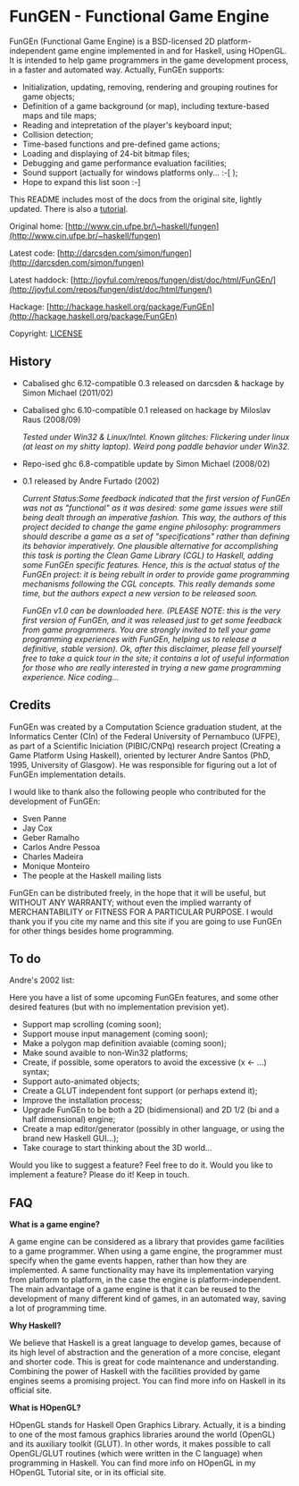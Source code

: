 # FunGEN - Functional Game Engine

FunGEn (Functional Game Engine) is a BSD-licensed 2D platform-independent
game engine implemented in and for Haskell, using HOpenGL. It is intended
to help game programmers in the game development process, in a faster and
automated way. Actually, FunGEn supports:

- Initialization, updating, removing, rendering and grouping routines for game objects;
- Definition of a game background (or map), including texture-based maps and tile maps;
- Reading and intepretation of the player's keyboard input;
- Collision detection;
- Time-based functions and pre-defined game actions;
- Loading and displaying of 24-bit bitmap files;
- Debugging and game performance evaluation facilities;
- Sound support (actually for windows platforms only... :-[ );
- Hope to expand this list soon :-]

This README includes most of the docs from the original site, lightly updated.
There is also a [tutorial](http://joyful.com/repos/fungen/TUTORIAL.html).

Original home:  [http://www.cin.ufpe.br/\~haskell/fungen](http://www.cin.ufpe.br/~haskell/fungen)

Latest code:    [http://darcsden.com/simon/fungen](http://darcsden.com/simon/fungen)

Latest haddock: [http://joyful.com/repos/fungen/dist/doc/html/FunGEn/](http://joyful.com/repos/fungen/dist/doc/html/fungen/)

Hackage:        [http://hackage.haskell.org/package/FunGEn](http://hackage.haskell.org/package/FunGEn)

Copyright:      [LICENSE](./LICENSE)

## History

* Cabalised ghc 6.12-compatible 0.3 released on darcsden & hackage by Simon Michael (2011/02)

* Cabalised ghc 6.10-compatible 0.1 released on hackage by Miloslav Raus (2008/09)

    *Tested under Win32 & Linux/Intel. Known glitches: Flickering under
    linux (at least on my shitty laptop). Weird pong paddle behavior under
    Win32.*

* Repo-ised ghc 6.8-compatible update by Simon Michael (2008/02)

* 0.1 released by Andre Furtado (2002)

    *Current Status:Some feedback indicated that the first version of
    FunGEn was not as "functional" as it was desired: some game issues
    were still being dealt through an imperative fashion. This way, the
    authors of this project decided to change the game engine philosophy:
    programmers should describe a game as a set of "specifications" rather
    than defining its behavior imperatively. One plausible alternative for
    accomplishing this task is porting the Clean Game Library (CGL) to
    Haskell, adding some FunGEn specific features. Hence, this is the
    actual status of the FunGEn project: it is being rebuilt in order to
    provide game programming mechanisms following the CGL concepts. This
    really demands some time, but the authors expect a new version to be
    released soon.*

    *FunGEn v1.0 can be downloaded here. (PLEASE NOTE: this is the very
    first version of FunGEn, and it was released just to get some feedback
    from game programmers. You are strongly invited to tell your game
    programming experiences with FunGEn, helping us to release a
    definitive, stable version). Ok, after this disclaimer, please fell
    yourself free to take a quick tour in the site; it contains a lot of
    useful information for those who are really interested in trying a new
    game programming experience. Nice coding...*

## Credits

FunGEn was created by a Computation Science graduation student, at the
Informatics Center (CIn) of the Federal University of Pernambuco (UFPE),
as part of a Scientific Iniciation (PIBIC/CNPq) research project (Creating
a Game Platform Using Haskell), oriented by lecturer Andre Santos (PhD,
1995, University of Glasgow). He was responsible for figuring out a lot of
FunGEn implementation details.

I would like to thank also the following people who contributed for the development of FunGEn:

- Sven Panne
- Jay Cox
- Geber Ramalho
- Carlos Andre Pessoa
- Charles Madeira
- Monique Monteiro
- The people at the Haskell mailing lists

FunGEn can be distributed freely, in the hope that it will be useful, but
WITHOUT ANY WARRANTY; without even the implied warranty of MERCHANTABILITY
or FITNESS FOR A PARTICULAR PURPOSE. I would thank you if you cite my name
and this site if you are going to use FunGEn for other things besides home
programming.

## To do

Andre's 2002 list:

Here you have a list of some upcoming FunGEn features, and some other
desired features (but with no implementation prevision yet).

- Support map scrolling (coming soon);
- Support mouse input management (coming soon);
- Make a polygon map definition avaiable (coming soon);
- Make sound avaible to non-Win32 platforms;
- Create, if possible, some operators to avoid the excessive (x <- ...) syntax;
- Support auto-animated objects;
- Create a GLUT independent font support (or perhaps extend it);
- Improve the installation process;
- Upgrade FunGEn to be both a 2D (bidimensional) and 2D 1/2 (bi and a half dimensional) engine;
- Create a map editor/generator (possibly in other language, or using the brand new Haskell GUI...);
- Take courage to start thinking about the 3D world...

Would you like to suggest a feature? Feel free to do it. Would you like to
implement a feature? Please do it! Keep in touch.

## FAQ

**What is a game engine?**

A game engine can be considered as a library that provides game facilities
to a game programmer. When using a game engine, the programmer must
specify when the game events happen, rather than how they are
implemented. A same functionality may have its implementation varying from
platform to platform, in the case the engine is platform-independent. The
main advantage of a game engine is that it can be reused to the
development of many different kind of games, in an automated way, saving a
lot of programming time.

**Why Haskell?**

We believe that Haskell is a great language to develop games, because of
its high level of abstraction and the generation of a more concise,
elegant and shorter code. This is great for code maintenance and
understanding. Combining the power of Haskell with the facilities provided
by game engines seems a promising project. You can find more info on
Haskell in its official site.

**What is HOpenGL?**

HOpenGL stands for Haskell Open Graphics Library. Actually, it is a
binding to one of the most famous graphics libraries around the world
(OpenGL) and its auxiliary toolkit (GLUT). In other words, it makes
possible to call OpenGL/GLUT routines (which were written in the C
language) when programming in Haskell. You can find more info on HOpenGL
in my HOpenGL Tutorial site, or in its official site.
